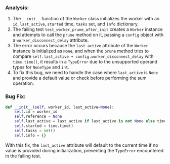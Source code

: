### Analysis:
1. The `__init__` function of the `Worker` class initializes the worker with an `id`, `last_active`, `started` time, `tasks` set, and `info` dictionary.
2. The failing test `test_worker_prune_after_init` creates a `Worker` instance and attempts to call the `prune` method on it, passing a `config` object with a `worker_disconnect_delay` attribute.
3. The error occurs because the `last_active` attribute of the `Worker` instance is initialized as `None`, and when the `prune` method tries to compare `self.last_active + config.worker_disconnect_delay` with `time.time()`, it results in a `TypeError` due to the unsupported operand types for `NoneType` and `int`.
4. To fix this bug, we need to handle the case where `last_active` is `None` and provide a default value or check before performing the sum operation.

### Bug Fix:
```python
def __init__(self, worker_id, last_active=None):
    self.id = worker_id
    self.reference = None
    self.last_active = last_active if last_active is not None else time.time()
    self.started = time.time()
    self.tasks = set()
    self.info = {}
```

With this fix, the `last_active` attribute will default to the current time if no value is provided during initialization, preventing the `TypeError` encountered in the failing test.